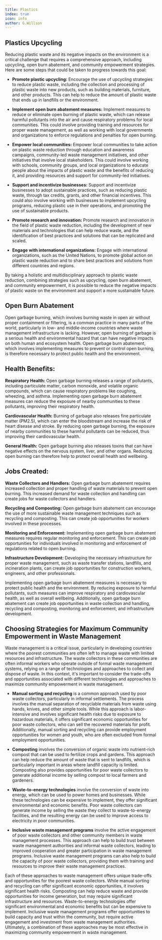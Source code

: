 ```yaml
---
title: Plastics
index: true
icon: info
author: G.Willson
---
```



## Plastics Upcycling

Reducing plastic waste and its negative impacts on the environment is a critical challenge that requires a comprehensive approach, including upcycling, open burn abatement, and community empowerment strategies. Here are some steps that could be taken to progress towards this goal:

* <b>Promote plastic upcycling:</b> Encourage the use of upcycling strategies to reduce plastic waste, including the collection and processing of plastic waste into new products, such as building materials, furniture, and other products. This can help to reduce the amount of plastic waste that ends up in landfills or the environment.

* <b>Implement open burn abatement measures:</b> Implement measures to reduce or eliminate open burning of plastic waste, which can release harmful pollutants into the air and cause respiratory problems for local communities. This could involve providing training and resources for proper waste management, as well as working with local governments and organizations to enforce regulations and penalties for open burning.

* <b>Empower local communities:</b> Empower local communities to take action on plastic waste reduction through education and awareness campaigns, community-led waste management initiatives, and other initiatives that involve local stakeholders. This could involve working with schools, community groups, and local organizations to educate people about the impacts of plastic waste and the benefits of reducing it, and providing resources and support for community-led initiatives.

* <b>Support and incentivize businesses:</b> Support and incentivize businesses to adopt sustainable practices, such as reducing plastic waste, through tax credits, grants, and other financial incentives. This could also involve working with businesses to implement upcycling programs, reducing plastic use in their operations, and promoting the use of sustainable products.

* <b>Promote research and innovation:</b> Promote research and innovation in the field of plastic waste reduction, including the development of new materials and technologies that can help reduce waste, and the identification of best practices and solutions that can be replicated and scaled.

* <b>Engage with international organizations:</b> Engage with international organizations, such as the United Nations, to promote global action on plastic waste reduction and to share best practices and solutions from different countries and regions.

By taking a holistic and multidisciplinary approach to plastic waste reduction, combining strategies such as upcycling, open burn abatement, and community empowerment, it is possible to reduce the negative impacts of plastic waste on the environment and support a more sustainable future.


## Open Burn Abatement


Open garbage burning, which involves burning waste in open air without proper containment or filtering, is a common practice in many parts of the world, particularly in low- and middle-income countries where waste management infrastructure is lacking. However, open burning of garbage is a serious health and environmental hazard that can have negative impacts on both human and ecosystem health. Open garbage burn abatement, which involves implementing measures to prevent or control open burning, is therefore necessary to protect public health and the environment.

## Health Benefits:

<b>Respiratory Health:</b> Open garbage burning releases a range of pollutants, including particulate matter, carbon monoxide, and volatile organic compounds, which can cause respiratory problems like coughing, wheezing, and asthma. Implementing open garbage burn abatement measures can reduce the exposure of nearby communities to these pollutants, improving their respiratory health.

<b>Cardiovascular Health:</b> Burning of garbage also releases fine particulate matter (PM2.5), which can enter the bloodstream and increase the risk of heart disease and stroke. By reducing open garbage burning, the exposure of nearby communities to these harmful pollutants can be reduced, thus improving their cardiovascular health.

<b>General Health:</b> Open garbage burning also releases toxins that can have negative effects on the nervous system, liver, and other organs. Reducing open burning can therefore help to protect overall health and wellbeing.

## Jobs Created:

<b>Waste Collectors and Handlers:</b> Open garbage burn abatement requires increased collection and proper handling of waste materials to prevent open burning. This increased demand for waste collection and handling can create jobs for waste collectors and handlers.

<b>Recycling and Composting:</b> Open garbage burn abatement can encourage the use of more sustainable waste management techniques such as recycling and composting. This can create job opportunities for workers involved in these processes.

<b>Monitoring and Enforcement:</b> Implementing open garbage burn abatement measures requires regular monitoring and enforcement. This can create job opportunities for individuals involved in monitoring and enforcement of regulations related to open burning.

<b>Infrastructure Development:</b> Developing the necessary infrastructure for proper waste management, such as waste transfer stations, landfills, and incineration plants, can create job opportunities for construction workers, engineers, and other professionals.

Implementing open garbage burn abatement measures is necessary to protect public health and the environment. By reducing exposure to harmful pollutants, such measures can improve respiratory and cardiovascular health, as well as overall wellbeing. Additionally, open garbage burn abatement can create job opportunities in waste collection and handling, recycling and composting, monitoring and enforcement, and infrastructure development.



## Choosing Strategies for Maximum Community Empowerment in Waste Management

Waste management is a critical issue, particularly in developing countries where the poorest communities are often left to manage waste with limited resources and infrastructure. The waste collectors in these communities are often informal workers who operate outside of formal waste management systems, relying on a range of technologies and approaches to collect and dispose of waste. In this context, it's important to consider the trade-offs and opportunities associated with different technologies and approaches to maximize community empowerment in waste management.

* <b>Manual sorting and recycling</b> is a common approach used by poor waste collectors, particularly in informal settlements. The process involves the manual separation of recyclable materials from waste using hands, knives, and other simple tools. While this approach is labor-intensive and involves significant health risks due to exposure to hazardous materials, it offers significant economic opportunities for poor waste collectors, who can sell the recovered materials for profit. Additionally, manual sorting and recycling can provide employment opportunities for women and youth, who are often excluded from formal employment opportunities.

* <b>Composting</b> involves the conversion of organic waste into nutrient-rich compost that can be used to fertilize crops and gardens. This approach can help reduce the amount of waste that is sent to landfills, which is particularly important in areas where landfill capacity is limited. Composting also provides opportunities for poor waste collectors to generate additional income by selling compost to local farmers and gardeners.

* <b>Waste-to-energy technologies</b> involve the conversion of waste into energy, which can be used to power homes and businesses. While these technologies can be expensive to implement, they offer significant environmental and economic benefits. Poor waste collectors can generate income by selling the waste they collect to waste-to-energy facilities, and the resulting energy can be used to improve access to electricity in poor communities.
    
* <b>Inclusive waste management programs</b> involve the active engagement of poor waste collectors and other community members in waste management processes. This approach can help to build trust between waste management authorities and informal waste collectors, leading to improved cooperation and greater participation in waste management programs. Inclusive waste management programs can also help to build the capacity of poor waste collectors, providing them with training and resources to improve their waste management practices.

Each of these approaches to waste management offers unique trade-offs and opportunities for the poorest waste collectors. While manual sorting and recycling can offer significant economic opportunities, it involves significant health risks. Composting can help reduce waste and provide opportunities for income generation, but may require significant infrastructure and resources. Waste-to-energy technologies offer significant environmental and economic benefits but can be expensive to implement. Inclusive waste management programs offer opportunities to build capacity and trust within the community, but require active engagement and investment from waste management authorities. Ultimately, a combination of these approaches may be most effective in maximizing community empowerment in waste management.

